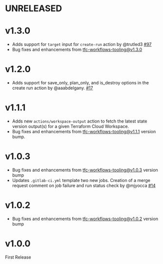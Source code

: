 # UNRELEASED

# v1.3.0
* Adds support for `target` input for `create-run` action by @trutled3 [#97](https://github.com/hashicorp/tfc-workflows-tooling/pull/97)
* Bug fixes and enhancements from [tfc-workflows-tooling@v1.3.0](https://github.com/hashicorp/tfc-workflows-tooling/releases/tag/v1.3.0)

# v1.2.0
* Adds support for save_only, plan_only, and is_destroy options in the create run action by @aaabdelgany. [#17](https://github.com/hashicorp/tfc-workflows-gitlab/pull/17)

# v1.1.1
* Adds new `actions/workspace-output` action to fetch the latest state version output(s) for a given Terraform Cloud Workspace.
* Bug fixes and enhancements from [tfc-workflows-tooling@v1.1.1](https://github.com/hashicorp/tfc-workflows-tooling/releases/tag/v1.1.1) version bump.

# v1.0.3
* Bug fixes and enhancements from [tfc-workflows-tooling@v1.0.3](https://github.com/hashicorp/tfc-workflows-tooling/releases/tag/v1.0.3) version bump
* Updates `.gitlab-ci.yml` template two new jobs. Creation of a merge request comment on job failure and run status check by @mjyocca [#14](https://github.com/hashicorp/tfc-workflows-gitlab/pull/14)

# v1.0.2
* Bug fixes and enhancements from [tfc-workflows-tooling@v1.0.2](https://github.com/hashicorp/tfc-workflows-tooling/releases/tag/v1.0.2) version bump

# v1.0.0

First Release
